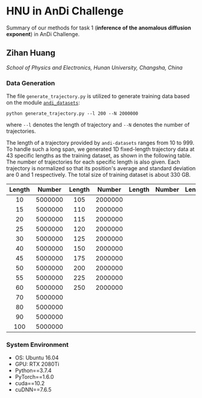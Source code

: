 # HNU in AnDi Challenge

Summary of our methods for task 1 (**inference of the anomalous diffusion exponent**) in AnDi Challenge.

## Zihan Huang

*School of Physics and Electronics, Hunan University, Changsha, China*

### Data Generation
The file `generate_trajectory.py` is utilized to generate training data based on the module [`andi_datasets`](https://github.com/AnDiChallenge/ANDI_datasets):

`python generate_trajectory.py --l 200 --N 2000000`

where `--l` denotes the length of trajectory and `--N` denotes the number of trajectories.

The length of a trajectory provided by `andi-datasets` ranges from 10 to 999. To handle such a long span, we generated 1D fixed-length trajectory data at 43 specific lengths as the training dataset, as shown in the following table. The number of trajectories for each specific length is also given. Each trajectory is normalized so that its position's average and standard deviation are 0 and 1 respectively. The total size of training dataset is about 330 GB.

| Length | Number | Length | Number | Length | Number | Length | Number |
|  :-:  | :-:   |  :-:  | :-:   | :-: | :-:  | :-:  | :-:  |
| 10    |5000000 | 105  |2000000 |
| 15  | 5000000 | 110  |2000000 |
| 20  | 5000000 | 115  |2000000 |
| 25  | 5000000 | 120  |2000000 |
| 30  | 5000000 | 125  |2000000 |
| 40  | 5000000 | 150  |2000000 |
| 45  | 5000000 | 175  |2000000 |
| 50  | 5000000 | 200  |2000000 |
| 55  | 5000000 | 225  |2000000 |
| 60  | 5000000 | 250  |2000000 |
| 70  | 5000000 |
| 80  | 5000000 |
| 90  | 5000000 |
| 100  | 5000000 |

### System Environment
* OS: Ubuntu 16.04
* GPU: RTX 2080Ti
* Python==3.7.4
* PyTorch==1.6.0
* cuda==10.2
* cuDNN==7.6.5

